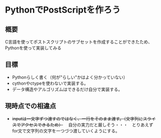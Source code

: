 # PythonでPostScriptを作ろう

## 概要
C言語を使ってポストスクリプトのサブセットを作成することができたため、
Pythonを使って実装してみる

## 目標
- Pythonらしく書く（何が"らしい"かはよく分かっていない）
- cythonやctypeを使わないで実装する。
- データ構造やアルゴリズムはできるだけ自分で実装する。

## 現時点での相違点
- ~~inputは一文字ずつ渡すのではなく、一行をそのまま渡す。（文字列にスライスでアクセスできるため）~~
　自分の実力だと厳しそう・・・　とりあえず for文で文字列の文字を一つづつ渡していくようにする。
